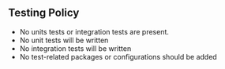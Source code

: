## Testing Policy

- No units tests or integration tests are present.
- No unit tests will be written
- No integration tests will be written
- No test-related packages or configurations should be added
